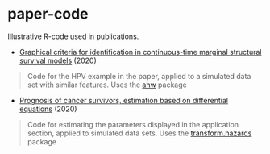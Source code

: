 # paper-code
Illustrative R-code used in publications.


- [Graphical criteria for identification in continuous-time marginal structural survival models](https://github.com/palryalen/paper-code/tree/master/Graphical%20criteria%20for%20identification%20in%20continuous-time%20marginal%20structural%20survival%20models) (2020) 
> Code for the HPV example in the paper, applied to a simulated data set with similar features. Uses the [ahw](https://github.com/palryalen/ahw) package

- [Prognosis of cancer survivors, estimation based on differential equations](https://github.com/palryalen/paper-code/tree/master/Prognosis%20of%20cancer%20survivors,%20estimation%20based%20on%20differential%20equations) (2020) 
> Code for estimating the parameters displayed in the application section, applied to simulated data sets. Uses the [transform.hazards](https://github.com/palryalen/transform.hazards) package
